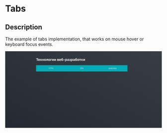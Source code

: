 # Tabs

## Description

The example of tabs implementation, that works on mouse hover or keyboard focus events.

![Alt text](https://github.com/Femalopper/HTML-CSS-coding/blob/main/tabs/screenshots/Tabs.gif)
